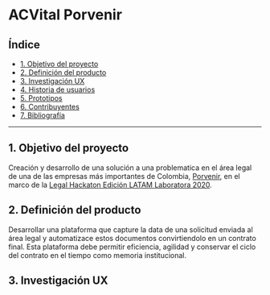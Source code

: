# ACVital Porvenir

## Índice

* [1. Objetivo del proyecto](#1-objetivo-del-proyecto)
* [2. Definición del producto](#2-definición-del-producto)
* [3. Investigación UX](#3-investigación-ux)
* [4. Historia de usuarios](#4-historia-de-usuarios)
* [5. Prototipos](#5-prototipos)
* [6. Contribuyentes](#6-contribuyentes)
* [7. Bibliografía](#7-bibliografía)

***

## 1. Objetivo del proyecto

Creación y desarrollo de una solución a una problematica en el área legal de una de las empresas más importantes de Colombia, [Porvenir](https://www.porvenir.com.co/web/personas/inicio), en el marco de la [Legal Hackaton Edición LATAM Laboratora 2020](https://talento.laboratoria.la/legal-hackathon).

## 2. Definición del producto

Desarrollar una plataforma que capture la data de una solicitud enviada al área legal y automatizace estos documentos convirtiendolo en un contrato final. Esta plataforma debe permitir eficiencia, agilidad y conservar el ciclo del contrato en el tiempo como memoria institucional.

## 3. Investigación UX

